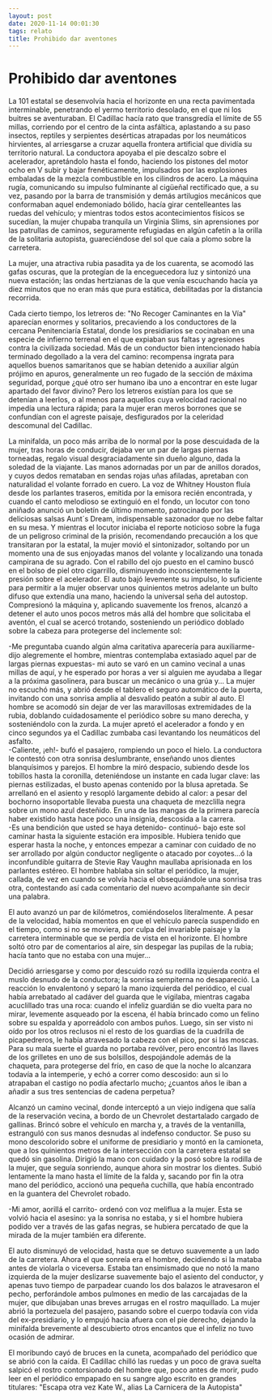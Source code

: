 ```yaml
---
layout: post
date: 2020-11-14 00:01:30
tags: relato
title: Prohibido dar aventones
---
```

# Prohibido dar aventones

   La 101 estatal se desenvolvía hacia el horizonte en una recta
   pavimentada interminable, penetrando el yermo territorio desolado, en
   el que ni los buitres se aventuraban. El Cadillac hacía rato que
   transgredía el límite de 55 millas, corriendo por el centro de la cinta
   asfáltica, aplastando a su paso insectos, reptiles y serpientes
   desérticas atrapadas por los neumáticos hirvientes, al arriesgarse a
   cruzar aquella frontera artificial que dividía su territorio natural.
   La conductora apoyaba el pie descalzo sobre el acelerador, apretándolo
   hasta el fondo, haciendo los pistones del motor ocho en V subir y bajar
   frenéticamente, impulsados por las explosiones embaladas de la mezcla
   combustible en los cilindros de acero. La máquina rugía, comunicando su
   impulso fulminante al cigüeñal rectificado que, a su vez, pasando por
   la barra de transmisión y demás artilugios mecánicos que conformaban
   aquel endemoniado bólido, hacía girar centelleantes las ruedas del
   vehículo; y mientras todos estos acontecimientos físicos se sucedían,
   la mujer chupaba tranquila un Virginia Slims, sin aprensiones por las
   patrullas de caminos, seguramente refugiadas en algún cafetín a la
   orilla de la solitaria autopista, guareciéndose del sol que caía a
   plomo sobre la carretera.

   La mujer, una atractiva rubia pasadita ya de los cuarenta, se acomodó
   las gafas oscuras, que la protegían de la enceguecedora luz y sintonizó
   una nueva estación; las ondas hertzianas de la que venía escuchando
   hacía ya diez minutos que no eran más que pura estática, debilitadas
   por la distancia recorrida.
   
   Cada cierto tiempo, los letreros de: "No Recoger Caminantes en la Vía"
   aparecían enormes y solitarios, precaviendo a los conductores de la
   cercana Penitenciaría Estatal, donde los presidiarios se cocinaban en
   una especie de infierno terrenal en el que expiaban sus faltas y
   agresiones contra la civilizada sociedad. Más de un conductor bien
   intencionado había terminado degollado a la vera del camino: recompensa
   ingrata para aquellos buenos samaritanos que se habían detenido a
   auxiliar algún prójimo en apuros, generalmente un reo fugado de la
   sección de máxima seguridad, porque ¿qué otro ser humano iba uno a
   encontrar en este lugar apartado del favor divino? Pero los letreros
   existían para los que se detenían a leerlos, o al menos para aquellos
   cuya velocidad racional no impedía una lectura rápida; para la mujer
   eran meros borrones que se confundían con el agreste paisaje,
   desfigurados por la celeridad descomunal del Cadillac.
   
   La minifalda, un poco más arriba de lo normal por la pose descuidada de
   la mujer, tras horas de conducir, dejaba ver un par de largas piernas
   torneadas, regalo visual desgraciadamente sin dueño alguno, dada la
   soledad de la viajante. Las manos adornadas por un par de anillos
   dorados, y cuyos dedos remataban en sendas rojas uñas afiladas,
   apretaban con naturalidad el volante forrado en cuero. La voz de
   Whitney Houston fluía desde los parlantes traseros, emitida por la
   emisora recién encontrada, y cuando el canto melodioso se extinguió en
   el fondo, un locutor con tono aniñado anunció un boletín de último
   momento, patrocinado por las deliciosas salsas Aunt´s Dream,
   indispensable sazonador que no debe faltar en su mesa. Y mientras el
   locutor iniciaba el reporte noticioso sobre la fuga de un peligroso
   criminal de la prisión, recomendando precaución a los que transitaran
   por la estatal, la mujer movió el sintonizador, soltando por un momento
   una de sus enjoyadas manos del volante y localizando una tonada
   campirana de su agrado. Con el rabillo del ojo puesto en el camino
   buscó en el bolso de piel otro cigarrillo, disminuyendo
   inconscientemente la presión sobre el acelerador. El auto bajó
   levemente su impulso, lo suficiente para permitir a la mujer observar
   unos quinientos metros adelante un bulto difuso que extendía una mano,
   haciendo la universal seña del autostop. Compresionó la máquina y,
   aplicando suavemente los frenos, alcanzó a detener el auto unos pocos
   metros más allá del hombre que solicitaba el aventón, el cual se acercó
   trotando, sosteniendo un periódico doblado sobre la cabeza para
   protegerse del inclemente sol:
   
   -Me preguntaba cuando algún alma caritativa aparecería para auxiliarme-
   dijo alegremente el hombre, mientras contemplaba extasiado aquel par de
   largas piernas expuestas- mi auto se varó en un camino vecinal a unas
   millas de aquí, y he esperado por horas a ver si alguien me ayudaba a
   llegar a la próxima gasolinera, para buscar un mecánico o una grúa y...
   La mujer no escuchó más, y abrió desde el tablero el seguro automático
   de la puerta, invitando con una sonrisa amplia al desvalido peatón a
   subir al auto. El hombre se acomodó sin dejar de ver las maravillosas
   extremidades de la rubia, doblando cuidadosamente el periódico sobre su
   mano derecha, y sosteniéndolo con la zurda. La mujer apretó el
   acelerador a fondo y en cinco segundos ya el Cadillac zumbaba casi
   levantando los neumáticos del asfalto.  
   -Caliente, ¡eh!- bufó el pasajero, rompiendo un poco el hielo. La
   conductora le contestó con otra sonrisa deslumbrante, enseñando unos
   dientes blanquísimos y parejos. El hombre la miró despacio, subiendo
   desde los tobillos hasta la coronilla, deteniéndose un instante en cada
   lugar clave: las piernas estilizadas, el busto apenas contenido por la
   blusa apretada. Se arrellanó en el asiento y resopló largamente debido
   al calor: a pesar del bochorno insoportable llevaba puesta una chaqueta
   de mezclilla negra sobre un mono azul desteñido. En una de las mangas
   de la primera parecía haber existido hasta hace poco una insignia,
   descosida a la carrera.  
   -Es una bendición que usted se haya detenido- continuó- bajo este sol
   caminar hasta la siguiente estación era imposible. Hubiera tenido que
   esperar hasta la noche, y entonces empezar a caminar con cuidado de no
   ser arrollado por algún conductor negligente o atacado por coyotes...ó
   la inconfundible guitarra de Stevie Ray Vaughn maullaba aprisionada en
   los parlantes estéreo. El hombre hablaba sin soltar el periódico, la
   mujer, callada, de vez en cuando se volvía hacia el obsequiándole una
   sonrisa tras otra, contestando así cada comentario del nuevo
   acompañante sin decir una palabra.
   
   El auto avanzó un par de kilómetros, comiéndoselos literalmente. A
   pesar de la velocidad, había momentos en que el vehículo parecía
   suspendido en el tiempo, como si no se moviera, por culpa del
   invariable paisaje y la carretera interminable que se perdía de vista
   en el horizonte. El hombre soltó otro par de comentarios al aire, sin
   despegar las pupilas de la rubia; hacía tanto que no estaba con una
   mujer... 
   
   Decidió arriesgarse y como por descuido rozó su rodilla
   izquierda contra el muslo desnudo de la conductora; la sonrisa
   sempiterna no desapareció. La reacción lo envalentonó y separó la mano
   izquierda del periódico, el cual había arrebatado al cadáver del guarda
   que le vigilaba, mientras cagaba acuclillado tras una roca: cuando el
   infeliz guardián se dio vuelta para no mirar, levemente asqueado por la
   escena, él había brincado como un felino sobre su espalda y aporreádolo
   con ambos puños. Luego, sin ser visto ni oído por los otros reclusos ni
   el resto de los guardias de la cuadrilla de picapedreros, le había
   atravesado la cabeza con el pico, por si las moscas. Para su mala
   suerte el guarda no portaba revólver, pero encontró las llaves de los
   grilletes en uno de sus bolsillos, despojándole además de la chaqueta,
   para protegerse del frío, en caso de que la noche lo alcanzara todavía
   a la intemperie, y echó a correr como descosido: aun si lo atrapaban el
   castigo no podía afectarlo mucho; ¿cuantos años le iban a añadir a sus
   tres sentencias de cadena perpetua? 
   
   Alcanzó un camino vecinal, donde
   interceptó a un viejo indígena que salía de la reservación vecina, a
   bordo de un Chevrolet destartalado cargado de gallinas. Brincó sobre el
   vehículo en marcha y, a través de la ventanilla, estranguló con sus
   manos desnudas al indefenso conductor. Se puso su mono descolorido
   sobre el uniforme de presidiario y montó en la camioneta, que a los
   quinientos metros de la intersección con la carretera estatal se quedó
   sin gasolina. Dirigió la mano con cuidado y la posó sobre la rodilla de
   la mujer, que seguía sonriendo, aunque ahora sin mostrar los dientes.
   Subió lentamente la mano hasta el límite de la falda y, sacando por fin
   la otra mano del periódico, accionó una pequeña cuchilla, que había
   encontrado en la guantera del Chevrolet robado.
   
   -Mi amor, aorillá el carrito- ordenó con voz meliflua a la mujer. Esta
   se volvió hacia el asesino: ya la sonrisa no estaba, y si el hombre
   hubiera podido ver a través de las gafas negras, se hubiera percatado
   de que la mirada de la mujer también era diferente.
   
   El auto disminuyó de velocidad, hasta que se detuvo suavemente a un
   lado de la carretera. Ahora el que sonreía era el hombre, decidiendo si
   la mataba antes de violarla o viceversa. Estaba tan ensimismado que no
   notó la mano izquierda de la mujer deslizarse suavemente bajo el
   asiento del conductor, y apenas tuvo tiempo de parpadear cuando los dos
   balazos le atravesaron el pecho, perforándole ambos pulmones en medio
   de las carcajadas de la mujer, que dibujaban unas breves arrugas en el
   rostro maquillado. La mujer abrió la portezuela del pasajero, pasando
   sobre el cuerpo todavía con vida del ex-presidiario, y lo empujó hacia
   afuera con el pie derecho, dejando la minifalda brevemente al
   descubierto otros encantos que el infeliz no tuvo ocasión de admirar.
   
   El moribundo cayó de bruces en la cuneta, acompañado del periódico que
   se abrió con la caída. El Cadillac chilló las ruedas y un poco de grava
   suelta salpicó el rostro contorsionado del hombre que, poco antes de
   morir, pudo leer en el periódico empapado en su sangre algo escrito en
   grandes titulares: "Escapa otra vez Kate W., alias La Carnicera de la
   Autopista"